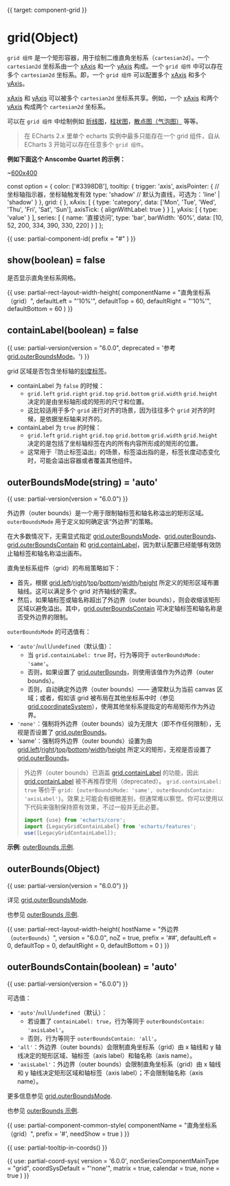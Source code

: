 
{{ target: component-grid }}

# grid(Object)

`grid 组件` 是一个矩形容器，用于绘制二维直角坐标系（`cartesian2d`）。一个 `cartesian2d` 坐标系由一个 [xAxis](~xAixs) 和一个 [yAxis](~yAxis) 构成。一个 `grid 组件` 中可以存在多个 `cartesian2d` 坐标系。即，一个 `grid 组件` 可以配置多个 [xAxis](~xAixs) 和多个 [yAxis](~yAxis)。

[xAxis](~xAixs) 和 [yAxis](~yAxis) 可以被多个 `cartesian2d` 坐标系共享。例如，一个 [xAxis](~xAixs) 和两个 [yAxis](~yAxis) 构成两个 `cartesian2d` 坐标系。

可以在 `grid 组件` 中绘制例如 [折线图](~series-line)，[柱状图](~series-bar)，[散点图（气泡图）](~series-scatter) 等等。

> 在 ECharts 2.x 里单个 echarts 实例中最多只能存在一个 grid 组件，自从 ECharts 3 开始可以存在任意多个 `grid 组件`。

**例如下面这个 Anscombe Quartet 的示例：**

~[600x400](${galleryViewPath}scatter-anscombe-quartet&edit=1&reset=1)

<ExampleBaseOption title="基础网格示例" name="grid" title-en="Basic Grid">
const option = {
    color: ['#3398DB'],
    tooltip: {
        trigger: 'axis',
        axisPointer: {            // 坐标轴指示器，坐标轴触发有效
            type: 'shadow'        // 默认为直线，可选为：'line' | 'shadow'
        }
    },
    grid: {
    },
    xAxis: [
        {
            type: 'category',
            data: ['Mon', 'Tue', 'Wed', 'Thu', 'Fri', 'Sat', 'Sun'],
            axisTick: {
                alignWithLabel: true
            }
        }
    ],
    yAxis: [
        {
            type: 'value'
        }
    ],
    series: [
        {
            name: '直接访问',
            type: 'bar',
            barWidth: '60%',
            data: [10, 52, 200, 334, 390, 330, 220]
        }
    ]
};

</ExampleBaseOption>

{{ use: partial-component-id(
    prefix = "#"
) }}

## show(boolean) = false

<ExampleUIControlBoolean default="false" />

是否显示直角坐标系网格。

{{ use: partial-rect-layout-width-height(
    componentName = "直角坐标系（grid）",
    defaultLeft = "'10%'",
    defaultTop = 60,
    defaultRight = "'10%'",
    defaultBottom = 60
) }}

## containLabel(boolean) = false

{{ use: partial-version(version = "6.0.0", deprecated = '参考 [grid.outerBoundsMode](~grid.outerBoundsMode)。') }}

<ExampleUIControlBoolean default="false" />

grid 区域是否包含坐标轴的[刻度标签](~yAxis.axisLabel)。

+ containLabel 为 `false` 的时候：
    + `grid.left` `grid.right` `grid.top` `grid.bottom` `grid.width` `grid.height` 决定的是由坐标轴形成的矩形的尺寸和位置。
    + 这比较适用于多个 `grid` 进行对齐的场景，因为往往多个 `grid` 对齐的时候，是依据坐标轴来对齐的。
+ containLabel 为 `true` 的时候：
    + `grid.left` `grid.right` `grid.top` `grid.bottom` `grid.width` `grid.height` 决定的是包括了坐标轴标签在内的所有内容所形成的矩形的位置。
    + 这常用于『防止标签溢出』的场景，标签溢出指的是，标签长度动态变化时，可能会溢出容器或者覆盖其他组件。

## outerBoundsMode(string) = 'auto'
{{ use: partial-version(version = "6.0.0") }}

外边界（outer bounds）是一个用于限制轴标签和轴名称溢出的矩形区域。`outerBoundsMode` 用于定义如何确定该“外边界”的策略。

在大多数情况下，无需显式指定 [grid.outerBoundsMode](~grid.outerBoundsMode)、[grid.outerBounds](~grid.outerBounds)、[grid.outerBoundsContain](~grid.outerBoundsContain) 和 [grid.containLabel](~grid.containLabel)，因为默认配置已经能够有效防止轴标签和轴名称溢出画布。

直角坐标系组件（grid）的布局策略如下：
+ 首先，根据 [grid.left](~grid.left)/[right](~grid.right)/[top](~grid.top)/[bottom](~grid.bottom)/[width](~grid.width)/[height](~grid.height) 所定义的矩形区域布置轴线。这可以满足多个 grid 对齐轴线的需求。
+ 然后，如果轴标签或轴名称超出了外边界（outer bounds），则会收缩该矩形区域以避免溢出。其中，[grid.outerBoundsContain](~grid.outerBoundsContain) 可决定轴标签和轴名称是否受外边界的限制。

`outerBoundsMode` 的可选值有：
- `'auto'`/`null`/`undefined`（默认值）：
    - 当 `grid.containLabel: true` 时，行为等同于 `outerBoundsMode: 'same'`。
    - 否则，如果设置了 [grid.outerBounds](~grid.outerBounds)，则使用该值作为外边界（outer bounds）。
    - 否则，自动确定外边界（outer bounds）—— 通常默认为当前 canvas 区域；或者，假如该 grid 被布局在其他坐标系中时（参见 [grid.coordinateSystem](~grid.coordinateSystem)），使用其他坐标系提指定的布局矩形作为外边界。
- `'none'`：强制将外边界（outer bounds）设为无限大（即不作任何限制），无视是否设置了 [grid.outerBounds](~grid.outerBounds)。
- 'same'：强制将外边界（outer bounds）设置为由 [grid.left](~grid.left)/[right](~grid.right)/[top](~grid.top)/[bottom](~grid.bottom)/[width](~grid.width)/[height](~grid.height) 所定义的矩形，无视是否设置了 [grid.outerBounds](~grid.outerBounds)。

> 外边界（outer bounds）已涵盖 [grid.containLabel](~grid.containLabel) 的功能，因此 [grid.containLabel](~grid.containLabel) 被不再推荐使用（deprecated）。
> `grid.containLabel: true` 等价于 `grid: {outerBoundsMode: 'same', outerBoundsContain: 'axisLabel'}`。效果上可能会有细微差别，但通常难以察觉。你可以使用以下代码来强制保持原有效果，不过一般并无此必要。
> ```js
> import {use} from 'echarts/core';
> import {LegacyGridContainLabel} from 'echarts/features';
> use([LegacyGridContainLabel]);
> ```

**示例**: [outerBounds 示例](${galleryEditorPath}doc-example/grid-outerBounds&edit=1&reset=1).


## outerBounds(Object)
{{ use: partial-version(version = "6.0.0") }}

详见 [grid.outerBoundsMode](~grid.outerBoundsMode).

也参见 [outerBounds 示例](${galleryEditorPath}doc-example/grid-outerBounds&edit=1&reset=1).

{{ use: partial-rect-layout-width-height(
    hostName = "外边界（`outerBounds`）",
    version = "6.0.0",
    noZ = true,
    prefix = '##',
    defaultLeft = 0,
    defaultTop = 0,
    defaultRight = 0,
    defaultBottom = 0
) }}

## outerBoundsContain(boolean) = 'auto'
{{ use: partial-version(version = "6.0.0") }}

可选值：
- `'auto'`/`null`/`undefined`（默认）：
    - 若设置了 `containLabel: true`，行为等同于 `outerBoundsContain: 'axisLabel'`。
    - 否则，行为等同于 `outerBoundsContain: 'all'`。
- `'all'`：外边界（outer bounds）会限制直角坐标系（grid）由 x 轴线和 y 轴线决定的矩形区域、轴标签（axis label）和轴名称（axis name）。
- `'axisLabel'`：外边界（outer bounds）会限制直角坐标系（grid）由 x 轴线和 y 轴线决定矩形区域和轴标签（axis label）；不会限制轴名称（axis name）。

更多信息参见 [grid.outerBoundsMode](~grid.outerBoundsMode).

也参见 [outerBounds 示例](${galleryEditorPath}doc-example/grid-outerBounds&edit=1&reset=1).


{{ use: partial-component-common-style(
    componentName = "直角坐标系（grid）",
    prefix = '#',
    needShow = true
) }}

{{ use: partial-tooltip-in-coords() }}

{{ use: partial-coord-sys(
    version = '6.0.0',
    nonSeriesComponentMainType = "grid",
    coordSysDefault = "'none'",
    matrix = true,
    calendar = true,
    none = true
) }}
